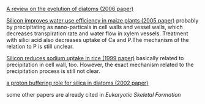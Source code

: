 [A review on the evolution of diatoms (2006 paper)](http://www.phycologia.org/doi/abs/10.2216/05-22.1?code=iphy-site)

[Silicon improves water use efficiency in maize plants (2005 paper)](http://www.tandfonline.com/doi/abs/10.1081/PLN-200025865) probably by precipitating as nano-particals in cell walls and vessel walls, which decreases transpiration rate and water flow in xylem vessels. Treatment with silici acid also decreases uptake of Ca and P.The mechanism of the relation to P is still unclear.

[Silicon reduces sodium uptake in rice (1999 paper)](http://onlinelibrary.wiley.com/doi/10.1046/j.1365-3040.1999.00418.x/full) basically related to precipitation in cell wall, too. However, the exact mechanism related to the precipitation process is still not clear.

[a proton buffering role for silica in diatoms (2002 paper)](http://science.sciencemag.org/content/297/5588/1848)

some other papers are already cited in *Eukaryotic Skeletal Formation*